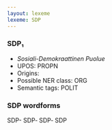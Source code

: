 ```yaml
---
layout: lexeme
lexeme: SDP
---
```


###  SDP₁

* _Sosiali-Demokraattinen Puolue_
* UPOS:  PROPN
* Origins: 
* Possible NER class:  ORG
* Semantic tags:  POLIT


### SDP wordforms

SDP-
SDP‐
SDP‑
SDP

